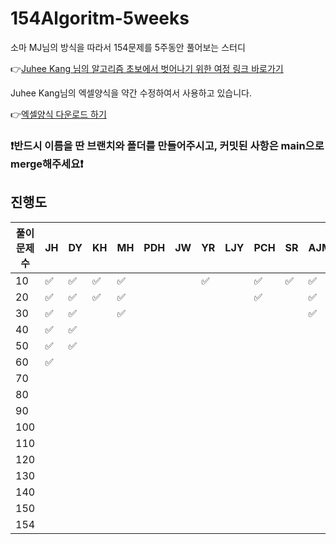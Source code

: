 # 154Algoritm-5weeks

소마 MJ님의 방식을 따라서 154문제를 5주동안 풀어보는 스터디

👉[Juhee Kang 님의 알고리즘 초보에서 벗어나기 위한 여정 링크 바로가기](https://claudiajkang.medium.com/%EC%95%8C%EA%B3%A0%EB%A6%AC%EC%A6%98-%EC%B4%88%EB%B3%B4%EC%97%90%EC%84%9C-%EB%B2%97%EC%96%B4%EB%82%98%EA%B8%B0-%EC%9C%84%ED%95%9C-%EC%97%AC%EC%A0%95-1ffb6bdfec6b)

Juhee Kang님의 엑셀양식을 약간 수정하여서 사용하고 있습니다.

👉[엑셀양식 다운로드 하기](https://docs.google.com/spreadsheets/d/1QXTwCkL-f9BbYO15qe2NCnqzQ03vuOh2ZA_nmWpZCCo/edit?usp=sharing)

### ❗️반드시 이름을 딴 브랜치와 폴더를 만들어주시고, 커밋된 사항은 main으로 merge해주세요❗️

## 진행도

| 풀이문제 수 | JH  | DY  | KH  | MH  | PDH | JW  | YR  | LJY | PCH | SR  | AJM | MS  | SY |     HY  |
| ----------- | --- | --- | --- | --- | --- | --- | --- | --- | --- | --- | --- | --- | --- |   --- | 
| 10          | ✅  | ✅  | ✅  | ✅  |     |     | ✅  |     | ✅  | ✅  | ✅  |     | ✅ | ✅|
| 20          | ✅  | ✅  | ✅  | ✅  |     |     |     |     | ✅  |     | ✅  |     | ✅  |    |
| 30          | ✅  | ✅  |     | ✅  |     |     |     |     |     |     |  ✅  |     | ✅  |    |
| 40          | ✅  | ✅  |     |     |     |     |     |     |     |     |     |     | ✅   |     |
| 50          | ✅  | ✅  |     |     |     |     |     |     |     |     |     |     |     |       |
| 60          | ✅  |     |     |     |     |     |     |     |     |     |     |     |     |        |
| 70          |     |     |     |     |     |     |     |     |     |     |     |     |     |        |
| 80          |     |     |     |     |     |     |     |     |     |     |     |     |     |        |
| 90          |     |     |     |     |     |     |     |     |     |     |     |     |     |        |
| 100         |     |     |     |     |     |     |     |     |     |     |     |     |     |        |
| 110         |     |     |     |     |     |     |     |     |     |     |     |     |     |        |
| 120         |     |     |     |     |     |     |     |     |     |     |     |     |     |        |
| 130         |     |     |     |     |     |     |     |     |     |     |     |     |     |        |
| 140         |     |     |     |     |     |     |     |     |     |     |     |     |     |        |
| 150         |     |     |     |     |     |     |     |     |     |     |     |     |     |        |
| 154         |     |     |     |     |     |     |     |     |     |     |     |     |              | 


